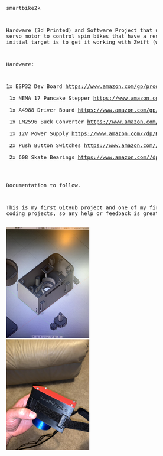 <div style="margin-left: 6rem;">
<md><pre>
  


smartbike2k

Hardware (3d Printed) and Software Project that uses an ESP32 and servo motor to control spin bikes that have a resistance knob. The initial target is to get it working with Zwift (which it is).


Hardware:

1x ESP32 Dev Board             https://www.amazon.com/gp/product/B073QDK74F <br />
1x NEMA 17 Pancake Stepper     https://www.amazon.com/gp/product/B07TB4RWLS <br />
1x A4988 Driver Board          https://www.amazon.com/gp/product/B01FFGAKK8 <br />
1x LM2596 Buck Converter       https://www.amazon.com//dp/B07C2QF1T1 <br />
1x 12V Power Supply            https://www.amazon.com//dp/B01461MOGQ/ <br />
2x Push Button Switches        https://www.amazon.com//dp/B076RLL1KM/ <br />
2x 608 Skate Bearings          https://www.amazon.com//dp/B07R7PR72H/ <br />



Documentation to follow.

This is my first GitHub project and one of my first (recent) large coding projects, so any help or feedback is greatly appreciated.

<img src="Pictures/CadPreview.jpg" alt="Cad Preview" style="height: 300px; width: 100"/>
<img src="Pictures/AssembledSideView.jpg" alt="Assembled SideView" style="height: 300px; width: 100"/>

</pre></md></div>
